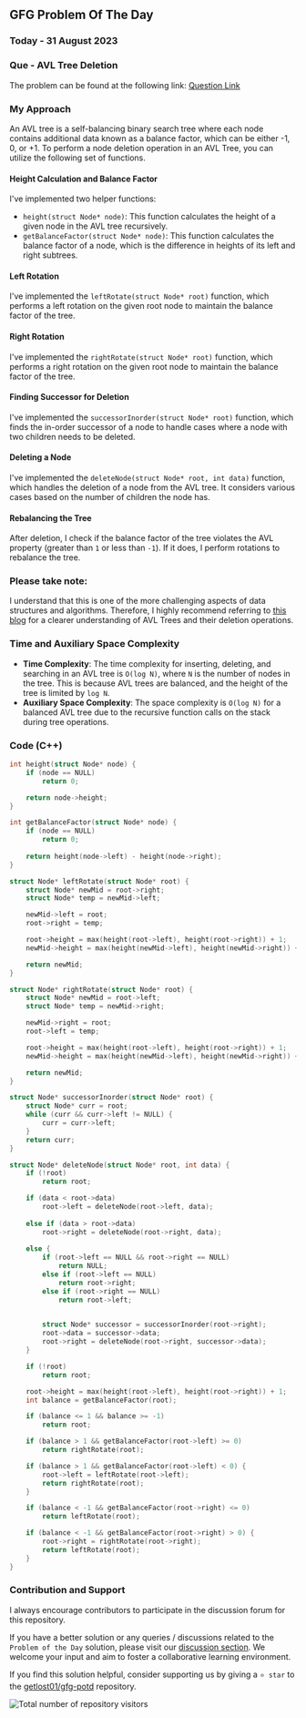## GFG Problem Of The Day

### Today - 31 August 2023
### Que - AVL Tree Deletion

The problem can be found at the following link: [Question Link](https://practice.geeksforgeeks.org/problems/avl-tree-deletion/1)

### My Approach

An AVL tree is a self-balancing binary search tree where each node contains additional data known as a balance factor, which can be either -1, 0, or +1.
To perform a node deletion operation in an AVL Tree, you can utilize the following set of functions.

#### Height Calculation and Balance Factor
I've implemented two helper functions:
- `height(struct Node* node)`: This function calculates the height of a given node in the AVL tree recursively.
- `getBalanceFactor(struct Node* node)`: This function calculates the balance factor of a node, which is the difference in heights of its left and right subtrees.

#### Left Rotation
I've implemented the `leftRotate(struct Node* root)` function, which performs a left rotation on the given root node to maintain the balance factor of the tree.

#### Right Rotation
I've implemented the `rightRotate(struct Node* root)` function, which performs a right rotation on the given root node to maintain the balance factor of the tree.

#### Finding Successor for Deletion
I've implemented the `successorInorder(struct Node* root)` function, which finds the in-order successor of a node to handle cases where a node with two children needs to be deleted.

#### Deleting a Node
I've implemented the `deleteNode(struct Node* root, int data)` function, which handles the deletion of a node from the AVL tree. It considers various cases based on the number of children the node has.

#### Rebalancing the Tree
After deletion, I check if the balance factor of the tree violates the AVL property (greater than `1` or less than `-1`). If it does, I perform rotations to rebalance the tree.

### Please take note:
I understand that this is one of the more challenging aspects of data structures and algorithms. Therefore, I highly recommend referring to [this blog](https://www.programiz.com/dsa/avl-tree) for a clearer understanding of AVL Trees and their deletion operations.

### Time and Auxiliary Space Complexity

- **Time Complexity**: The time complexity for inserting, deleting, and searching in an AVL tree is `O(log N)`, where `N` is the number of nodes in the tree. This is because AVL trees are balanced, and the height of the tree is limited by `log N`.
- **Auxiliary Space Complexity**: The space complexity is `O(log N)` for a balanced AVL tree due to the recursive function calls on the stack during tree operations.

### Code (C++)
```cpp
int height(struct Node* node) {
    if (node == NULL) 
        return 0;

    return node->height;
}

int getBalanceFactor(struct Node* node) {
    if (node == NULL) 
        return 0;
        
    return height(node->left) - height(node->right);
}

struct Node* leftRotate(struct Node* root) {
    struct Node* newMid = root->right;
    struct Node* temp = newMid->left;

    newMid->left = root;
    root->right = temp;

    root->height = max(height(root->left), height(root->right)) + 1;
    newMid->height = max(height(newMid->left), height(newMid->right)) + 1;

    return newMid;
}

struct Node* rightRotate(struct Node* root) {
    struct Node* newMid = root->left;
    struct Node* temp = newMid->right;

    newMid->right = root;
    root->left = temp;

    root->height = max(height(root->left), height(root->right)) + 1;
    newMid->height = max(height(newMid->left), height(newMid->right)) + 1;

    return newMid;
}

struct Node* successorInorder(struct Node* root) {
    struct Node* curr = root;
    while (curr && curr->left != NULL) {
        curr = curr->left;
    }
    return curr;
}

struct Node* deleteNode(struct Node* root, int data) {
    if (!root) 
        return root;

    if (data < root->data) 
        root->left = deleteNode(root->left, data);
        
    else if (data > root->data)
        root->right = deleteNode(root->right, data);
        
    else {
        if (root->left == NULL && root->right == NULL) 
            return NULL;
        else if (root->left == NULL) 
            return root->right;
        else if (root->right == NULL) 
            return root->left;
        

        struct Node* successor = successorInorder(root->right);
        root->data = successor->data;
        root->right = deleteNode(root->right, successor->data);
    }

    if (!root) 
        return root;

    root->height = max(height(root->left), height(root->right)) + 1;
    int balance = getBalanceFactor(root);

    if (balance <= 1 && balance >= -1)
        return root;

    if (balance > 1 && getBalanceFactor(root->left) >= 0)
        return rightRotate(root);

    if (balance > 1 && getBalanceFactor(root->left) < 0) {
        root->left = leftRotate(root->left);
        return rightRotate(root);
    }

    if (balance < -1 && getBalanceFactor(root->right) <= 0) 
        return leftRotate(root);

    if (balance < -1 && getBalanceFactor(root->right) > 0) {
        root->right = rightRotate(root->right);
        return leftRotate(root);
    }
}
```
### Contribution and Support

I always encourage contributors to participate in the discussion forum for this repository.

If you have a better solution or any queries / discussions related to the `Problem of the Day` solution, please visit our [discussion section](https://github.com/getlost01/gfg-potd/discussions). We welcome your input and aim to foster a collaborative learning environment.

If you find this solution helpful, consider supporting us by giving a `⭐ star` to the [getlost01/gfg-potd](https://github.com/getlost01/gfg-potd) repository.


![Total number of repository visitors](https://komarev.com/ghpvc/?username=gl01potdgfg&color=blue&&label=Visitors)
